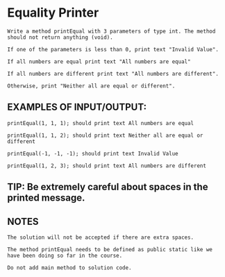 # Equality Printer

    Write a method printEqual with 3 parameters of type int. The method should not return anything (void).

    If one of the parameters is less than 0, print text "Invalid Value".

    If all numbers are equal print text "All numbers are equal"

    If all numbers are different print text "All numbers are different".

    Otherwise, print "Neither all are equal or different".

## EXAMPLES OF INPUT/OUTPUT:

    printEqual(1, 1, 1); should print text All numbers are equal

    printEqual(1, 1, 2); should print text Neither all are equal or different

    printEqual(-1, -1, -1); should print text Invalid Value

    printEqual(1, 2, 3); should print text All numbers are different

## TIP: Be extremely careful about spaces in the printed message.

## NOTES

    The solution will not be accepted if there are extra spaces.

    The method printEqual needs to be defined as public static ​like we have been doing so far in the course.

    Do not add main method to solution code.

